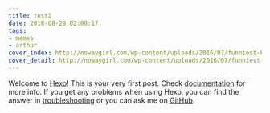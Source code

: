 ```yaml
---
title: test2
date: 2016-08-29 02:00:17
tags:
- memes
- arthur
cover_index: http://nowaygirl.com/wp-content/uploads/2016/07/funniest-hey-arthur-memes-01-640x578.jpg
cover_detail: http://nowaygirl.com/wp-content/uploads/2016/07/funniest-hey-arthur-memes-01-640x578.jpg
---
```

Welcome to [Hexo](https://hexo.io/)! This is your very first post. Check [documentation](https://hexo.io/docs/) for more info. If you get any problems when using Hexo, you can find the answer in [troubleshooting](https://hexo.io/docs/troubleshooting.html) or you can ask me on [GitHub](https://github.com/hexojs/hexo/issues).
